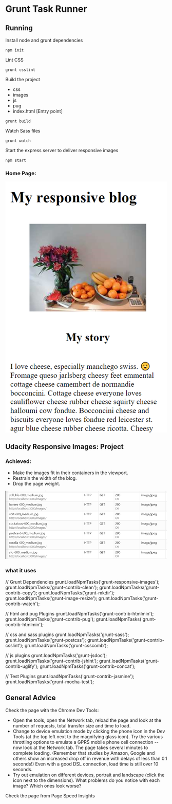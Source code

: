# Grunt Task Runner 

## Running
Install node and grunt dependencies

```
npm init
```

Lint CSS 

```
grunt csslint
```

Build the project
- css
- images
- js
- pug
- index.html [Entry point]

```
grunt build
```

Watch Sass files

```
grunt watch
```

Start the express server to deliver responsive images

```
npm start
```

### Home Page: 

![logo](https://github.com/UndreamtMayhem/Front-End-Dev/blob/task_runners/3.%20Task_runners/Grunt/resources/home.png "didnt read")

## Udacity Responsive Images: Project


### Achieved: ##

* Make the images fit in their containers in the viewport.
* Restrain the width of the blog.
* Drop the page weight.


![logo](https://github.com/UndreamtMayhem/Front-End-Dev/blob/task_runners/3.%20Task_runners/Grunt/resources/browserimagefetch.png "didnt read")


### what it uses

// Grunt Dependencies
  grunt.loadNpmTasks('grunt-responsive-images');
  grunt.loadNpmTasks('grunt-contrib-clean');
  grunt.loadNpmTasks('grunt-contrib-copy');
  grunt.loadNpmTasks('grunt-mkdir');
  grunt.loadNpmTasks('grunt-image-resize');
  grunt.loadNpmTasks('grunt-contrib-watch');

  // html and pug Plugins
  grunt.loadNpmTasks('grunt-contrib-htmlmin');
  grunt.loadNpmTasks('grunt-contrib-pug');
  grunt.loadNpmTasks('grunt-contrib-htmlmin');

  // css and sass plugins
  grunt.loadNpmTasks('grunt-sass');
  grunt.loadNpmTasks('grunt-postcss');
  grunt.loadNpmTasks('grunt-contrib-csslint');
  grunt.loadNpmTasks('grunt-csscomb');
  
  // js plugins
  grunt.loadNpmTasks('grunt-jsdoc');
  grunt.loadNpmTasks('grunt-contrib-jshint');
  grunt.loadNpmTasks('grunt-contrib-uglify');
  grunt.loadNpmTasks('grunt-contrib-concat');


  // Test Plugins
  grunt.loadNpmTasks('grunt-contrib-jasmine');
  grunt.loadNpmTasks('grunt-mocha-test');


## General Advice ##

Check the page with the Chrome Dev Tools:

* Open the tools, open the Network tab, reload the page and look at the number of requests, total transfer size and time to load.
* Change to device emulation mode by clicking the phone icon in the Dev Tools (at the top left next to the magnifying glass icon). Try the various throttling options to emulate a GPRS mobile phone cell connection -- now look at the Network tab. The page takes several minutes to complete loading. (Remember that studies by Amazon, Google and others show an increased drop off in revenue with delays of less than 0.1 seconds!) Even with a good DSL connection, load time is still over 10 seconds.
* Try out emulation on different devices, portrait and landscape (click the icon next to the dimensions). What problems do you notice with each image? Which ones look worse?

Check the page from Page Speed Insights 

